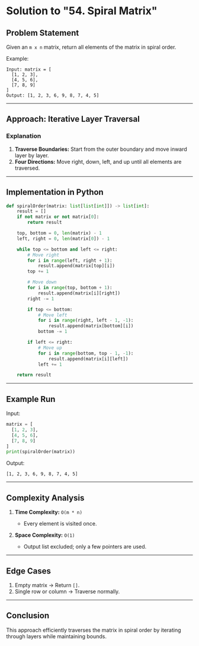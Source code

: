 # Solution to "54. Spiral Matrix"

## Problem Statement

Given an `m x n` matrix, return all elements of the matrix in spiral order.

Example:

```
Input: matrix = [
  [1, 2, 3],
  [4, 5, 6],
  [7, 8, 9]
]
Output: [1, 2, 3, 6, 9, 8, 7, 4, 5]
```

---

## Approach: Iterative Layer Traversal

### Explanation

1. **Traverse Boundaries:** Start from the outer boundary and move inward layer by layer.
2. **Four Directions:** Move right, down, left, and up until all elements are traversed.

---

## Implementation in Python

```python
def spiralOrder(matrix: list[list[int]]) -> list[int]:
    result = []
    if not matrix or not matrix[0]:
        return result

    top, bottom = 0, len(matrix) - 1
    left, right = 0, len(matrix[0]) - 1

    while top <= bottom and left <= right:
        # Move right
        for i in range(left, right + 1):
            result.append(matrix[top][i])
        top += 1

        # Move down
        for i in range(top, bottom + 1):
            result.append(matrix[i][right])
        right -= 1

        if top <= bottom:
            # Move left
            for i in range(right, left - 1, -1):
                result.append(matrix[bottom][i])
            bottom -= 1

        if left <= right:
            # Move up
            for i in range(bottom, top - 1, -1):
                result.append(matrix[i][left])
            left += 1

    return result
```

---

## Example Run

Input:

```python
matrix = [
  [1, 2, 3],
  [4, 5, 6],
  [7, 8, 9]
]
print(spiralOrder(matrix))
```

Output:

```
[1, 2, 3, 6, 9, 8, 7, 4, 5]
```

---

## Complexity Analysis

1. **Time Complexity:** `O(m * n)`
    
    - Every element is visited once.
2. **Space Complexity:** `O(1)`
    
    - Output list excluded; only a few pointers are used.

---

## Edge Cases

1. Empty matrix → Return `[]`.
2. Single row or column → Traverse normally.

---

## Conclusion

This approach efficiently traverses the matrix in spiral order by iterating through layers while maintaining bounds.
